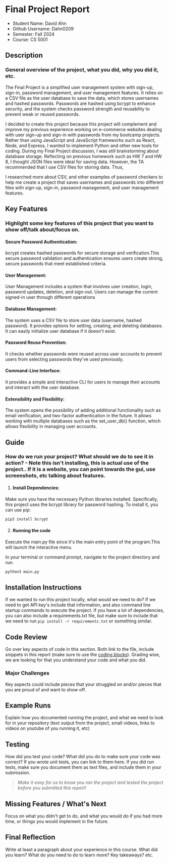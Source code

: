 # Final Project Report

* Student Name: David Ahn
* Github Username: Dahn0209
* Semester: Fall 2024
* Course: CS 5001


## Description 
### General overview of the project, what you did, why you did it, etc.

The Final Project is a simplified user management system with sign-up, sign-in, password management, and user management features. It relies on a CSV file as the user database to save the data, which stores usernames and hashed passwords. Passwords are hashed using bcrypt to enhance security, and the system checks password strength and reusability to prevent weak or reused passwords.

I decided to create this project because this project will complement and improve my previous experience working on e-commerce websites dealing with user sign-up and sign-in with passwords from my bootcamp projects. Rather than using JavaScript and JavaScript frameworks such as React, Node, and Express, I wanted to implement Python and other new tools for coding. During my Final Project discussion, I was still brainstorming about database storage. Reflecting on previous homework such as HW 7 and HW 8, I thought JSON files were ideal for saving data. However, the TA recommended that I use CSV files for storing data. Thus, 

I researched more about CSV, and other examples of password checkers to help me create a project that saves usernames and passwords into different files with sign-up, sign-in, password management, and user management features.


## Key Features
### Highlight some key features of this project that you want to show off/talk about/focus on. 

#### Secure Password Authentication:
bcrypt creates hashed passwords for secure storage and verification.This secure password validation and authentication ensures users create strong, secure passwords that meet established criteria.

#### User Management:

User Management includes a system that involves user creation, login, password updates, deletion, and sign-out. Users can manage the current signed-in user through different operations

#### Database Management:

The system uses a CSV file to store user data (username, hashed password). It provides options for setting, creating, and deleting databases. It can easily initialize user database if it doesn't exist.

#### Password Reuse Prevention:

It checks whether passwords were reused across user accounts to prevent users from selecting passwords they’ve used previously.

#### Command-Line Interface:

It provides a simple and interactive CLI for users to manage their accounts and interact with the user database.

#### Extensibility and Flexibility:

The system opens the possibility of adding additional functionality such as email verification, and two-factor authentication in the future.
It allows working with multiple databases such as the set_user_db() function, which allows flexibility in managing user accounts.





## Guide
### How do we run your project? What should we do to see it in action? - Note this isn't installing, this is actual use of the project.. If it is a website, you can point towards the gui, use screenshots, etc talking about features. 

1. #### Install Dependencies:
Make sure you  have the necessary Python libraries installed. Specifically, this project uses the bcrypt library for password hashing. To install it, you can use pip:

```bash
pip3 install bcrypt
```
2. #### Running the code

Execute the main.py file since it's the main entry point of the program.This will launch the interactive menu.

In your terminal or command prompt, navigate to the project directory and run:

```bash
python3 main.py
```




## Installation Instructions
If we wanted to run this project locally, what would we need to do?  If we need to get API key's include that information, and also command line startup commands to execute the project. If you have a lot of dependencies, you can also include a requirements.txt file, but make sure to include that we need to run `pip install -r requirements.txt` or something similar.

## Code Review
Go over key aspects of code in this section. Both link to the file, include snippets in this report (make sure to use the [coding blocks](https://github.com/adam-p/markdown-here/wiki/Markdown-Cheatsheet#code)).  Grading wise, we are looking for that you understand your code and what you did. 

### Major Challenges
Key aspects could include pieces that your struggled on and/or pieces that you are proud of and want to show off.


## Example Runs
Explain how you documented running the project, and what we need to look for in your repository (text output from the project, small videos, links to videos on youtube of you running it, etc)

## Testing
How did you test your code? What did you do to make sure your code was correct? If you wrote unit tests, you can link to them here. If you did run tests, make sure you document them as text files, and include them in your submission. 

> _Make it easy for us to know you *ran the project* and *tested the project* before you submitted this report!_


## Missing Features / What's Next
Focus on what you didn't get to do, and what you would do if you had more time, or things you would implement in the future. 

## Final Reflection
Write at least a paragraph about your experience in this course. What did you learn? What do you need to do to learn more? Key takeaways? etc.